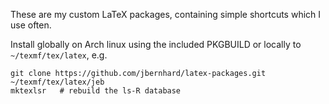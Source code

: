These are my custom LaTeX packages, containing simple shortcuts which I use often.

Install globally on Arch linux using the included PKGBUILD or locally to `~/texmf/tex/latex`, e.g.

    git clone https://github.com/jbernhard/latex-packages.git ~/texmf/tex/latex/jeb
    mktexlsr   # rebuild the ls-R database
